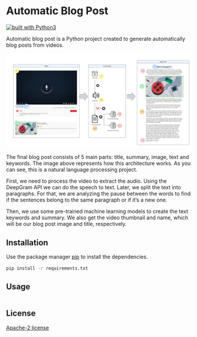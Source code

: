 # Automatic Blog Post
<a href="https://www.python.org/"><img src="https://img.shields.io/badge/built%20with-Python3-green.svg" alt="built with Python3" /></a>

Automatic blog post is a Python project created to generate automatically blog posts from videos.

<img src="images/architecture.png" alt="drawing" width="700"/>

The final blog post consists of 5 main parts: title, summary, image, text and keywords. The image above represents how this architecture works. As you can see, this is a natural language processing project.

First, we need to process the video to extract the audio. Using the DeepGram API we can do the speech to text. Later, we split the text into paragraphs. For that, we are analyzing the pause between the words to find if the sentences belong to the same paragraph or if it’s a new one.

Then, we use some pre-trained machine learning models to create the text keywords and summary. We also get the video thumbnail and name, which will be our blog post image and title, respectively.


## Installation

Use the package manager [pip](https://pip.pypa.io/en/stable/) to install the dependencies.

```bash
pip install -r requirements.txt
```

## Usage

```python

```

## License
[Apache-2 license](https://www.apache.org/licenses/LICENSE-2.0)